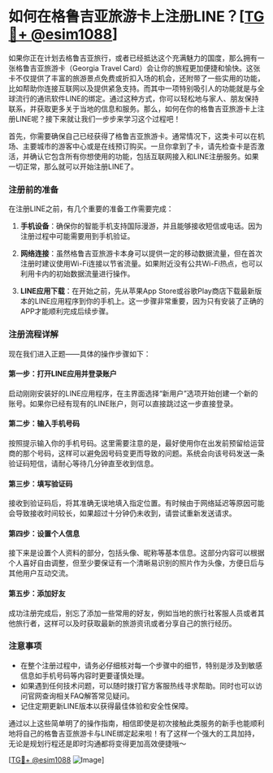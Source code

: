 # 如何在格鲁吉亚旅游卡上注册LINE？[[TG💪+ @esim1088](https://t.me/s/esim1088)]

如果你正在计划去格鲁吉亚旅行，或者已经抵达这个充满魅力的国度，那么拥有一张格鲁吉亚旅游卡（Georgia Travel Card）会让你的旅程更加便捷和愉快。这张卡不仅提供了丰富的旅游景点免费或折扣入场的机会，还附带了一些实用的功能，比如帮助你连接互联网以及提供紧急支持。而其中一项特别吸引人的功能就是与全球流行的通讯软件LINE的绑定。通过这种方式，你可以轻松地与家人、朋友保持联系，并获取更多关于当地的信息和服务。那么，如何在你的格鲁吉亚旅游卡上注册LINE呢？接下来就让我们一步步来学习这个过程吧！

首先，你需要确保自己已经获得了格鲁吉亚旅游卡。通常情况下，这类卡可以在机场、主要城市的游客中心或是在线预订购买。一旦你拿到了卡，请先检查卡是否激活，并确认它包含所有你想使用的功能，包括互联网接入和LINE注册服务。如果一切正常，那么就可以开始注册LINE了。

### 注册前的准备

在注册LINE之前，有几个重要的准备工作需要完成：

1. **手机设备**：确保你的智能手机支持国际漫游，并且能够接收短信或电话。因为注册过程中可能需要用到手机验证。
   
2. **网络连接**：虽然格鲁吉亚旅游卡本身可以提供一定的移动数据流量，但在首次注册时建议使用Wi-Fi连接以节省流量。如果附近没有公共Wi-Fi热点，也可以利用卡内的初始数据流量进行操作。

3. **LINE应用下载**：在开始之前，先从苹果App Store或谷歌Play商店下载最新版本的LINE应用程序到你的手机上。这一步骤非常重要，因为只有安装了正确的APP才能顺利完成后续步骤。

### 注册流程详解

现在我们进入正题——具体的操作步骤如下：

#### 第一步：打开LINE应用并登录账户
启动刚刚安装好的LINE应用程序，在主界面选择“新用户”选项开始创建一个新的账号。如果你已经有现有的LINE账户，则可以直接跳过这一步直接登录。

#### 第二步：输入手机号码
按照提示输入你的手机号码。这里需要注意的是，最好使用你在出发前预留给运营商的那个号码，这样可以避免因号码变更而导致的问题。系统会向该号码发送一条验证码短信，请耐心等待几分钟直至收到信息。

#### 第三步：填写验证码
接收到验证码后，将其准确无误地填入指定位置。有时候由于网络延迟等原因可能会导致接收时间较长，如果超过十分钟仍未收到，请尝试重新发送请求。

#### 第四步：设置个人信息
接下来是设置个人资料的部分，包括头像、昵称等基本信息。这部分内容可以根据个人喜好自由调整，但至少要保证有一个清晰易识别的照片作为头像，方便日后与其他用户互动交流。

#### 第五步：添加好友
成功注册完成后，别忘了添加一些常用的好友，例如当地的旅行社客服人员或者其他旅行者，这样可以及时获取最新的旅游资讯或者分享自己的旅行经历。

### 注意事项

- 在整个注册过程中，请务必仔细核对每一个步骤中的细节，特别是涉及到敏感信息如手机号码等内容时更要谨慎处理。
- 如果遇到任何技术问题，可以随时拨打官方客服热线寻求帮助。同时也可以访问官网查询相关FAQ解答常见疑问。
- 记住定期更新LINE版本以获得最佳体验和安全性保障。

通过以上这些简单明了的操作指南，相信即使是初次接触此类服务的新手也能顺利地将自己的格鲁吉亚旅游卡与LINE绑定起来啦！有了这样一个强大的工具加持，无论是规划行程还是即时沟通都将变得更加高效便捷哦～

[[TG💪+ @esim1088](https://t.me/s/esim1088) ![Image](https://i.postimg.cc/4NQfJmqS/Snipaste-2025-05-13-00-14-12.png)]